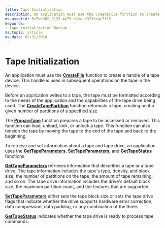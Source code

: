 ```yaml
---
title: Tape Initialization
description: An application must use the CreateFile function to create a handle of a tape device. This handle is used in subsequent operations on the tape in the device.
ms.assetid: 5e7eddd2-8137-4e79-b1ee-c371bc4c7f75
keywords:
- tape initialization Backup
ms.topic: article
ms.date: 05/31/2018
---
```


# Tape Initialization

An application must use the [**CreateFile**](https://docs.microsoft.com/windows/desktop/api/fileapi/nf-fileapi-createfilea) function to create a handle of a tape device. This handle is used in subsequent operations on the tape in the device.

Before an application writes to a tape, the tape must be formatted according to the needs of the application and the capabilities of the tape drive being used. The [**CreateTapePartition**](/windows/desktop/api/Winbase/nf-winbase-createtapepartition) function reformats a tape, creating on it a given number of partitions of a specified size.

The [**PrepareTape**](/windows/desktop/api/Winbase/nf-winbase-preparetape) function prepares a tape to be accessed or removed. This function can load, unload, lock, or unlock a tape. This function can also tension the tape by moving the tape to the end of the tape and back to the beginning.

To retrieve and set information about a tape and tape drive, an application uses the [**GetTapeParameters**](/windows/desktop/api/Winbase/nf-winbase-gettapeparameters), [**SetTapeParameters**](/windows/desktop/api/Winbase/nf-winbase-settapeparameters), and [**GetTapeStatus**](/windows/desktop/api/Winbase/nf-winbase-gettapestatus) functions.

[**GetTapeParameters**](/windows/desktop/api/Winbase/nf-winbase-gettapeparameters) retrieves information that describes a tape or a tape drive. The tape information includes the tape's type, density, and block size; the number of partitions on the tape; the amount of tape remaining; and so on. The tape drive information includes the drive's default block size, the maximum partition count, and the features that are supported.

[**SetTapeParameters**](/windows/desktop/api/Winbase/nf-winbase-settapeparameters) either sets the tape block size or sets the tape drive flags that indicate whether the drive supports hardware error correction, data compression, data padding, or any combination of the three.

[**GetTapeStatus**](/windows/desktop/api/Winbase/nf-winbase-gettapestatus) indicates whether the tape drive is ready to process tape commands.

 

 




